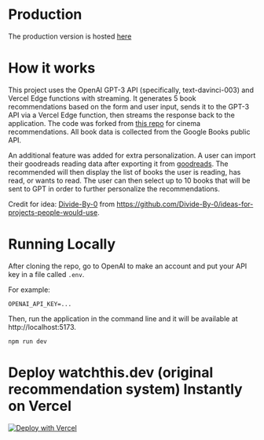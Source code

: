 # Production

The production version is hosted [here](https://goodreads-recommender.vercel.app/)

# How it works

This project uses the OpenAI GPT-3 API (specifically, text-davinci-003) and Vercel Edge functions with streaming. It generates 5 book recommendations based on the form and user input, sends it to the GPT-3 API via a Vercel Edge function, then streams the response back to the application. The code was forked from [this repo](https://github.com/StephDietz/watch-this) for cinema recommendations. All book data is collected from the Google Books public API.

An additional feature was added for extra personalization. A user can import their goodreads reading data after exporting it from [goodreads](https://help.goodreads.com/s/article/How-do-I-import-or-export-my-books-1553870934590). The recommended will then display the list of books the user is reading, has read, or wants to read. The user can then select up to 10 books that will be sent to GPT in order to further personalize the recommendations.

Credit for idea: [Divide-By-0](https://github.com/Divide-By-0/) from https://github.com/Divide-By-0/ideas-for-projects-people-would-use.

# Running Locally

After cloning the repo, go to OpenAI to make an account and put your API key in a file called `.env`.

For example:

`OPENAI_API_KEY=...`

Then, run the application in the command line and it will be available at http://localhost:5173.

`npm run dev`

# Deploy watchthis.dev (original recommendation system) Instantly on Vercel

[![Deploy with Vercel](https://vercel.com/button)](https://vercel.com/new/clone?repository-url=https%3A%2F%2Fgithub.com%2FStephDietz%2Fwatch-this&env=VITE_OPENAI_API_KEY&envDescription=Open%20AI%20API%20key&demo-title=watchthis.dev&demo-url=https%3A%2F%2Fwatchthis.dev)
